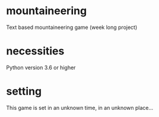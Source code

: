 # mountaineering
Text based mountaineering game (week long project)

# necessities
Python version 3.6 or higher

# setting
This game is set in an unknown time, in an unknown place...

